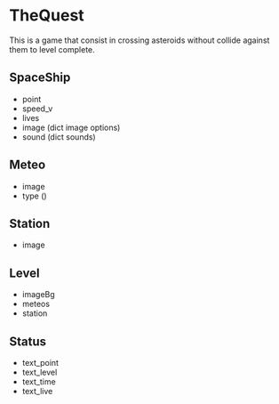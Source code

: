 # TheQuest
This is a game that consist in crossing asteroids without collide against them to level complete.

## SpaceShip
- point
- speed_v
- lives
- image (dict image options)
- sound (dict sounds)

## Meteo
- image
- type ()

## Station
- image

## Level
- imageBg
- meteos
- station


## Status
- text_point
- text_level
- text_time
- text_live
